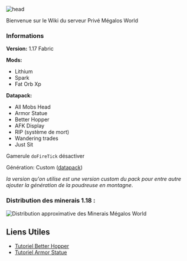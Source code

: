 ![head](https://media.discordapp.net/attachments/714816183920230481/857401126362021932/MegalosWorld.png?width=893&height=182)

Bienvenue sur le Wiki du serveur Privé Mégalos World

### Informations

**Version:** 1.17 Fabric

**Mods:**

   - Lithium
   - Spark
   - Fat Orb Xp

**Datapack:**

   - All Mobs Head
   - Armor Statue
   - Better Hopper
   - AFK Display
   - RIP (système de mort)
   - Wandering trades
   - Just Sit 

Gamerule `doFireTick` désactiver


Génération: Custom ([datapack](https://www.youtube.com/redirect?event=video_description&redir_token=QUFFLUhqbDQ3VVNvZGxkallfVUZPTlpjTzhESG1hUVRxd3xBQ3Jtc0trNk1tbVdZY0hiNTg4dG8zNmVZeFZkT0lsRmtvSU9uXzVaZ2MwbEtqRlp0aVpsNkNzenFQYTFaNE9uUmxxNzlUUUhSNllGcENoelNkOW8yODQyY3ZUNjMwN3ZQdGtyekhzLTh0VTFoaU1qT3BDMktqSQ&q=https%3A%2F%2Fwww.planetminecraft.com%2Fdata-pack%2Fcaves-amp-cliffs-expansion-pack-20w20a-compatible%2F))

_la version qu'on utilise est une version custom du pack pour entre autre ajouter la génération de la poudreuse en montagne_.

### Distribution des minerais 1.18 :

![Distribution approximative des Minerais Mégalos World](https://cdn.discordapp.com/attachments/724896627453853766/855106211048980540/snapshot-21w18a-ores-distribution-full.jpg)

## Liens Utiles

- [Tutoriel Better Hopper](https://www.youtube.com/watch?v=3iWKsGFkLWA)
- [Tutoriel Armor Statue](https://www.youtube.com/watch?v=nV9-_RacnoI)



 


